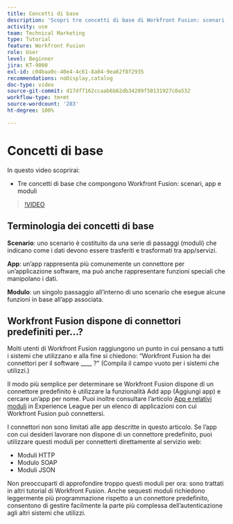```yaml
---
title: Concetti di base
description: 'Scopri tre concetti di base di Workfront Fusion: scenari, app e moduli in [!DNL Adobe Workfront Fusion].'
activity: use
team: Technical Marketing
type: Tutorial
feature: Workfront Fusion
role: User
level: Beginner
jira: KT-9000
exl-id: c04baa0c-40e4-4c61-8a04-9ea62f8f2935
recommendations: noDisplay,catalog
doc-type: video
source-git-commit: d17df7162ccaab6b62db34209f50131927c0a532
workflow-type: tm+mt
source-wordcount: '283'
ht-degree: 100%

---
```


# Concetti di base

In questo video scoprirai:

* Tre concetti di base che compongono Workfront Fusion: scenari, app e moduli

>[!VIDEO](https://video.tv.adobe.com/v/3415962/?quality=12&learn=on&enablevpops&captions=ita)

## Terminologia dei concetti di base

**Scenario**: uno scenario è costituito da una serie di passaggi (moduli) che indicano come i dati devono essere trasferiti e trasformati tra app/servizi.

**App**: un’app rappresenta più comunemente un connettore per un’applicazione software, ma può anche rappresentare funzioni speciali che manipolano i dati.

**Modulo**: un singolo passaggio all’interno di uno scenario che esegue alcune funzioni in base all’app associata.

## Workfront Fusion dispone di connettori predefiniti per...?

Molti utenti di Workfront Fusion raggiungono un punto in cui pensano a tutti i sistemi che utilizzano e alla fine si chiedono: “Workfront Fusion ha dei connettori per il software ____ ?” (Compila il campo vuoto per i sistemi che utilizzi.)

Il modo più semplice per determinare se Workfront Fusion dispone di un connettore predefinito è utilizzare la funzionalità Add app (Aggiungi app) e cercare un’app per nome. Puoi inoltre consultare l’articolo [App e relativi moduli](https://experienceleague.adobe.com/docs/workfront/using/adobe-workfront-fusion/fusion-apps-and-modules/apps-and-their-modules.html?lang=it) in Experience League per un elenco di applicazioni con cui Workfront Fusion può connettersi.

I connettori non sono limitati alle app descritte in questo articolo. Se l’app con cui desideri lavorare non dispone di un connettore predefinito, puoi utilizzare questi moduli per connetterti direttamente al servizio web:

* Moduli HTTP
* Modulo SOAP
* Moduli JSON

Non preoccuparti di approfondire troppo questi moduli per ora: sono trattati in altri tutorial di Workfront Fusion. Anche sequesti moduli richiedono leggermente più programmazione rispetto a un connettore predefinito, consentono di gestire facilmente la parte più complessa dell’autenticazione agli altri sistemi che utilizzi.
